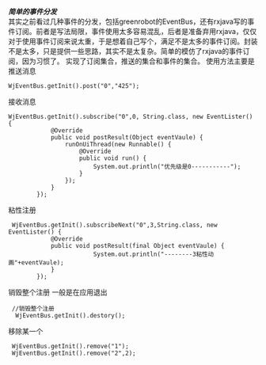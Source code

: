 ***简单的事件分发***<br>
其实之前看过几种事件的分发，包括greenrobot的EventBus，还有rxjava写的事件订阅。前者是写法局限，事件使用太多容易混乱，后者是准备弃用rxjava，仅仅对于使用事件订阅来说太重，于是想着自己写个，满足不是太多的事件订阅。封装不是太多，只是提供一些思路，其实不是太复杂。简单的模仿了rxjava的事件订阅，因为习惯了。
实现了订阅集合，推送的集合和事件的集合。
使用方法主要是 推送消息

```
WjEventBus.getInit().post("0","425");
```
接收消息

```
WjEventBus.getInit().subscribe("0",0, String.class, new EventLister() {
            @Override
            public void postResult(Object eventVaule) {
                runOnUiThread(new Runnable() {
                    @Override
                    public void run() {
                        System.out.println("优先级是0-----------");
                    }
                });
            }
        });
```
粘性注册

```
 WjEventBus.getInit().subscribeNext("0",3,String.class, new EventLister() {
            @Override
            public void postResult(final Object eventVaule) {
                        System.out.println("--------3粘性动画"+eventVaule);
            }
        });
```
销毁整个注册 一般是在应用退出

```
 //销毁整个注册
  WjEventBus.getInit().destory();
```
移除某一个

```
 WjEventBus.getInit().remove("1");
 WjEventBus.getInit().remove("2",2);
```